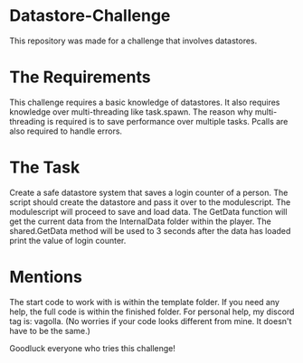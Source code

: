 # Datastore-Challenge
This repository was made for a challenge that involves datastores.

# The Requirements
This challenge requires a basic knowledge of datastores.
It also requires knowledge over multi-threading like task.spawn.
The reason why multi-threading is required is to save performance over multiple tasks.
Pcalls are also required to handle errors.

# The Task
Create a safe datastore system that saves a login counter of a person.
The script should create the datastore and pass it over to the modulescript.
The modulescript will proceed to save and load data.
The GetData function will get the current data from the InternalData folder within the player.
The shared.GetData method will be used to 3 seconds after the data has loaded print the value of login counter.

# Mentions
The start code to work with is within the template folder.
If you need any help, the full code is within the finished folder.
For personal help, my discord tag is: vagolla.
(No worries if your code looks different from mine. It doesn't have to be the same.)

Goodluck everyone who tries this challenge!
